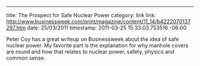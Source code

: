 --- 
title: The Prospect for Safe Nuclear Power
category: link
link: http://www.businessweek.com/print/magazine/content/11_14/b4222070137297.htm
date: 25/03/2011
timestamp: 2011-03-25 15:33:03.753516 -06:00

Peter Coy has a great writeup on Businessweek about the idea of safe nuclear power. My favorite part is the explanation for why manhole covers are round and how that relates to nuclear power, safety, physics and common sense.

